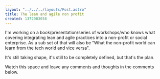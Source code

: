 ```yaml
---
layout: "../../../layouts/Post.astro"
title: The lean and agile non profit
created: 1372903058
---
```



I&#39;m working on a book/presentation/series of workshops/who knows what covering integrating lean and agile practices into a non-profit or social enterprise. As a sub set of that will also be &quot;What the non-profit world can learn from the tech world and vice versa&quot;.

It&#39;s still taking shape, it&#39;s still to be completely defined, but that&#39;s the plan.

Watch this space and leave any comments and thoughts in the comments below.
